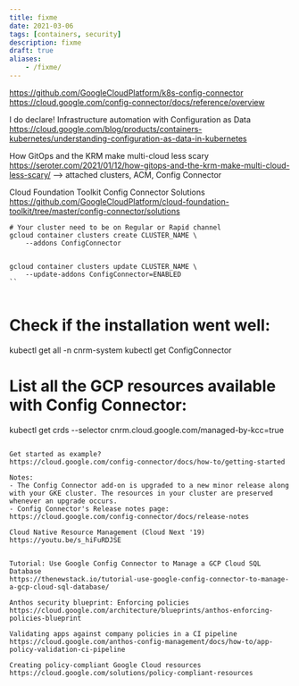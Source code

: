 ```yaml
---
title: fixme
date: 2021-03-06
tags: [containers, security]
description: fixme
draft: true
aliases:
    - /fixme/
---
```

https://github.com/GoogleCloudPlatform/k8s-config-connector
https://cloud.google.com/config-connector/docs/reference/overview

I do declare! Infrastructure automation with Configuration as Data
https://cloud.google.com/blog/products/containers-kubernetes/understanding-configuration-as-data-in-kubernetes

How GitOps and the KRM make multi-cloud less scary
https://seroter.com/2021/01/12/how-gitops-and-the-krm-make-multi-cloud-less-scary/
--> attached clusters, ACM, Config Connector

Cloud Foundation Toolkit Config Connector Solutions
https://github.com/GoogleCloudPlatform/cloud-foundation-toolkit/tree/master/config-connector/solutions

```
# Your cluster need to be on Regular or Rapid channel 
gcloud container clusters create CLUSTER_NAME \
    --addons ConfigConnector


gcloud container clusters update CLUSTER_NAME \
    --update-addons ConfigConnector=ENABLED
``

```

```

```
# Check if the installation went well:
kubectl get all -n cnrm-system
kubectl get ConfigConnector

# List all the GCP resources available with Config Connector:
kubectl get crds --selector cnrm.cloud.google.com/managed-by-kcc=true
```

Get started as example?
https://cloud.google.com/config-connector/docs/how-to/getting-started

Notes:
- The Config Connector add-on is upgraded to a new minor release along with your GKE cluster. The resources in your cluster are preserved whenever an upgrade occurs.
- Config Connector's Release notes page: https://cloud.google.com/config-connector/docs/release-notes

Cloud Native Resource Management (Cloud Next '19)
https://youtu.be/s_hiFuRDJSE


Tutorial: Use Google Config Connector to Manage a GCP Cloud SQL Database
https://thenewstack.io/tutorial-use-google-config-connector-to-manage-a-gcp-cloud-sql-database/

Anthos security blueprint: Enforcing policies
https://cloud.google.com/architecture/blueprints/anthos-enforcing-policies-blueprint

Validating apps against company policies in a CI pipeline
https://cloud.google.com/anthos-config-management/docs/how-to/app-policy-validation-ci-pipeline

Creating policy-compliant Google Cloud resources
https://cloud.google.com/solutions/policy-compliant-resources